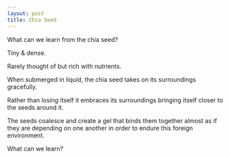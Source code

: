```yaml
---
layout: post
title: Chia Seed
---
```


What can we learn from the chia seed?


Tiny & dense.

Rarely thought of but rich with nutrients.

When submerged in liquid, the chia seed takes on its surroundings gracefully.

Rather than losing itself it embraces its surroundings bringing itself closer to the seeds around it.

The seeds coalesce and create a gel that binds them together almost as if they are depending on one another in order to endure this foreign environment.


What can we learn?